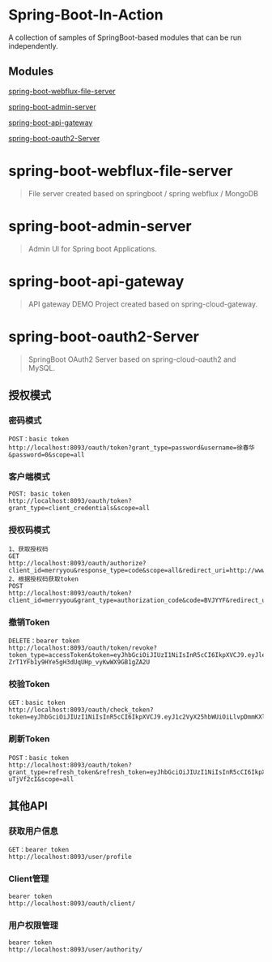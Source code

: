 # Spring-Boot-In-Action

A collection of samples of SpringBoot-based modules that can be run independently.    

## Modules

[spring-boot-webflux-file-server](#spring-boot-webflux-file-server)

[spring-boot-admin-server](#spring-boot-admin-server)

[spring-boot-api-gateway](#spring-boot-api-gateway)

[spring-boot-oauth2-Server](#spring-boot-oauth2-Server)

# spring-boot-webflux-file-server

> File server created based on springboot / spring webflux / MongoDB

# spring-boot-admin-server

> Admin UI for Spring boot Applications.

# spring-boot-api-gateway
> API gateway DEMO Project created based on spring-cloud-gateway.

# spring-boot-oauth2-Server

> SpringBoot OAuth2 Server based on spring-cloud-oauth2 and MySQL.

## 授权模式

### 密码模式

```
POST：basic token
http://localhost:8093/oauth/token?grant_type=password&username=徐春华&password=0&scope=all
```

### 客户端模式

```
POST: basic token
http://localhost:8093/oauth/token?grant_type=client_credentials&scope=all
```

### 授权码模式

```
1、获取授权码
GET
http://localhost:8093/oauth/authorize?client_id=merryyou&response_type=code&scope=all&redirect_uri=http://www.baidu.com
2、根据授权码获取token
POST
http://localhost:8093/oauth/token?client_id=merryyou&grant_type=authorization_code&code=BVJYYF&redirect_uri=http://www.baidu.com&scope=all&client_secret=merryyou
```

### 撤销Token

```
DELETE：bearer token
http://localhost:8093/oauth/token/revoke?token_type=accessToken&token=eyJhbGciOiJIUzI1NiIsInR5cCI6IkpXVCJ9.eyJleHAiOjE1Njk1NzgxNDUsImJsb2ciOiJodHRwczovL2xvbmdmZWl6aGVuZy5naXRodWIuaW8vIiwidXNlcl9uYW1lIjoiYWRtaW4wMDAxIiwianRpIjoiMTA5OThiMGQtMTY3Ni00Y2NlLWJkNzctMTU1ODk1NGM4NWE3IiwiY2xpZW50X2lkIjoibWVycnl5b3UiLCJzY29wZSI6WyJhbGwiXX0.j1s-ZrT1YFb1y9HYe5gH3dUqUHp_vyKwWX9GB1gZA2U
```

### 校验Token

```
GET：basic token
http://localhost:8093/oauth/check_token?token=eyJhbGciOiJIUzI1NiIsInR5cCI6IkpXVCJ9.eyJ1c2VyX25hbWUiOiLlvpDmmKXljY4iLCJzY29wZSI6WyJhbGwiXSwiZXhwIjoxNTcwNTA0OTE2LCJ0YWJsZV9hdXRob3JpdHkiOlsiVEFCTEUxIiwiVEFCTEUyIl0sImF1dGhvcml0aWVzIjpbIlRBQkxFMSIsIlRBQkxFMiJdLCJqdGkiOiJiM2FkY2IxOS00NzczLTRmYWItYmUzMC04MTAxYjgxZDZkYTYiLCJjbGllbnRfaWQiOiJtZXJyeXlvdSJ9.iEfNpLt9OB4QnX7CjoY06owXXklpnVDRhFXI2HTHUr8
```

### 刷新Token

```
POST：basic token
http://localhost:8093/oauth/token?grant_type=refresh_token&refresh_token=eyJhbGciOiJIUzI1NiIsInR5cCI6IkpXVCJ9.eyJ1c2VyX25hbWUiOiI5OWFkbWluOSIsInNjb3BlIjpbImFsbCJdLCJhdGkiOiJiNGQyZTYzMy0xMjMzLTQ4NDEtOTQyOS04YTA2ZjQ0YTRjNGUiLCJleHAiOjE1Njk5MzIxMzAsImJsb2ciOiJodHRwczovL2xvbmdmZWl6aGVuZy5naXRodWIuaW8vIiwianRpIjoiYmFhMDUyZTktNjE1NS00Nzk2LTllNzAtMzUwN2E2MzE3NjZiIiwiY2xpZW50X2lkIjoibWVycnl5b3UifQ.cZEFc_hqjeq4r1jbfG5jhWgUcX_7JZ0D41-uTjVf2cI&scope=all
```

## 其他API

### 获取用户信息

```
GET：bearer token
http://localhost:8093/user/profile
```

### Client管理

```
bearer token
http://localhost:8093/oauth/client/
```

### 用户权限管理

```
bearer token
http://localhost:8093/user/authority/
```

